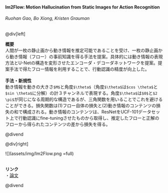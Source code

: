 #### Im2Flow: Motion Hallucination from Static Images for Action Recognition
###### Ruohan Gao, Bo Xiong, Kristen Grauman

@div[left]

__概要__<br>
人間が一枚の静止画から動き情報を推定可能であることを受け、一枚の静止画から動き情報（フロー）の事前知識を得る手法を提案。具体的には動き情報の表現方法とU-Netの構造を変形させたエンコーダ・デコーダネットワークを提案。提案手法で得たフロー情報を利用することで、行動認識の精度が向上した。<br>
<br>
__手法・新規性__<br>
動き情報を動きの大きさ`$M$`と角度`$\theta$`（角度`$\theta$`は`$cos \theta$`と`$sin \theta$`に分解）の計３チャンネルで表現する。角度`$\theta$`は`$0$`と`$2 \pi$`が同じになる周期的な構造であるが、三角関数を用いることでこれを避けることができる。損失関数は(1)フロー自体の損失と(2)動き情報のコンテンツの損失の和で構成される。動き情報のコンテンツは、ResNetをUCF-101データセット上で行動認識にfine-tuningさせたものから取得し、推定したフローと正解のフローから得られたコンテンツの差から損失を得る。<br>

@divend

@div[right]

![](assets/img/Im2Flow.png =full)<br>
<br>

__リンク__<br>
・[論文](https://arxiv.org/pdf/1712.04109.pdf)<br>

@divend